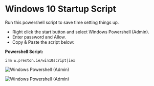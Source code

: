 # Windows 10 Startup Script
Run this powershell script to save time setting things up.

- Right click the start button and select Windows Powershell (Admin).
- Enter password and Allow.
- Copy & Paste the script below:

**Powershell Script:**

`irm w.preston.ie/win10script|iex`

![Windows Powershell (Admin)](https://share.preston.ie/nOuPDmmE/download/Image%202021-06-15%20at%206.34.39%20PM.png)

![Windows Powershell (Admin)](https://share.preston.ie/d5uAPeq0/download/Administrator_%20Windows%20PowerShell%20&%20prestonw_win10script_%20This%20is%20the%20Ultimate%20Windows%2010%20Script%20from%20a%20creatio..%202021-06-15%20at%206.48.47%20PM.png)